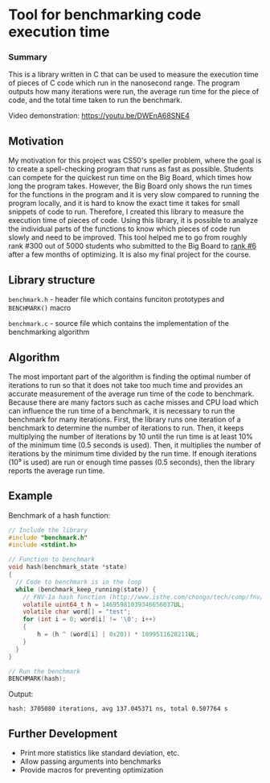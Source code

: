 # Tool for benchmarking code execution time

### Summary

This is a library written in C that can be used to measure the execution time of pieces of C code which run in the nanosecond range. The program outputs how many iterations were run, the average run time for the piece of code, and the total time taken to run the benchmark.

Video demonstration: https://youtu.be/DWEnA68SNE4

## Motivation

My motivation for this project was CS50's speller problem, where the goal is to create a spell-checking program that runs as fast as possible. Students can compete for the quickest run time on the Big Board, which times how long the program takes. However, the Big Board only shows the run times for the functions in the program and it is very slow compared to running the program locally, and it is hard to know the exact time it takes for small snippets of code to run. Therefore, I created this library to measure the execution time of pieces of code. Using this library, it is possible to analyze the individual parts of the functions to know which pieces of code run slowly and need to be improved. This tool helped me to go from roughly rank #300 out of 5000 students who submitted to the Big Board to [rank #6](https://speller.cs50.net/cs50/problems/2020/x/challenges/speller#user/ryawa) after a few months of optimizing. It is also my final project for the course.

## Library structure

`benchmark.h` - header file which contains funciton prototypes and `BENCHMARK()` macro

`benchmark.c` - source file which contains the implementation of the benchmarking algorithm

## Algorithm

The most important part of the algorithm is finding the optimal number of iterations to run so that it does not take too much time and provides an accurate measurement of the average run time of the code to benchmark. Because there are many factors such as cache misses and CPU load which can influence the run time of a benchmark, it is necessary to run the benchmark for many iterations. First, the library runs one iteration of a benchmark to determine the number of iterations to run. Then, it keeps multiplying the number of iterations by 10 until the run time is at least 10% of the minimum time (0.5 seconds is used). Then, it multiplies the number of iterations by the minimum time divided by the run time. If enough iterations (10⁹ is used) are run or enough time passes (0.5 seconds), then the library reports the average run time.

## Example

Benchmark of a hash function:
```c
// Include the library
#include "benchmark.h"
#include <stdint.h>

// Function to benchmark
void hash(benchmark_state *state)
{
  // Code to benchmark is in the loop
  while (benchmark_keep_running(state)) {
    // FNV-1a hash function (http://www.isthe.com/chongo/tech/comp/fnv/)
    volatile uint64_t h = 14695981039346656037UL;
    volatile char word[] = "test";
    for (int i = 0; word[i] != '\0'; i++)
    {
        h = (h ^ (word[i] | 0x20)) * 1099511628211UL;
    }
  }
}

// Run the benchmark
BENCHMARK(hash);
```
Output:
```
hash: 3705080 iterations, avg 137.045371 ns, total 0.507764 s
```

## Further Development
* Print more statistics like standard deviation, etc.
* Allow passing arguments into benchmarks
* Provide macros for preventing optimization

